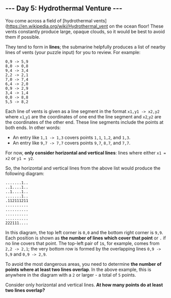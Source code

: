 ## --- Day 5: Hydrothermal Venture ---
You come across a field of [hydrothermal vents](https://en.wikipedia.org/wiki/Hydrothermal_vent on the ocean floor! These vents constantly produce large, opaque clouds, so it would be best to avoid them if possible.
 
They tend to form in **lines**; the submarine helpfully produces a list of nearby lines of vents (your puzzle input) for you to review. For example:
 
```
0,9 -> 5,9
8,0 -> 0,8
9,4 -> 3,4
2,2 -> 2,1
7,0 -> 7,4
6,4 -> 2,0
0,9 -> 2,9
3,4 -> 1,4
0,0 -> 8,8
5,5 -> 8,2
```
 
Each line of vents is given as a line segment in the format `x1,y1 -> x2,y2` where `x1`,`y1` are the coordinates of one end the line segment and `x2`,`y2` are the coordinates of the other end. These line segments include the points at both ends. In other words:
 
- An entry like `1,1 -> 1,3` covers points `1,1`, `1,2`, and `1,3`.
- An entry like `9,7 -> 7,7` covers points `9,7`, `8,7`, and `7,7`.
 
For now, **only consider horizontal and vertical lines**: lines where either `x1 = x2` or `y1 = y2`.
 
So, the horizontal and vertical lines from the above list would produce the following diagram:
 
```
.......1..
..1....1..
..1....1..
.......1..
.112111211
..........
..........
..........
..........
222111....
```
 
In this diagram, the top left corner is `0,0` and the bottom right corner is `9,9`. Each position is shown as **the number of lines which cover that point** or `.` if no line covers that point. The top-left pair of `1`s, for example, comes from `2,2 -> 2,1`; the very bottom row is formed by the overlapping lines `0,9 -> 5,9` and `0,9 -> 2,9`.
 
To avoid the most dangerous areas, you need to determine **the number of points where at least two lines overlap**. In the above example, this is anywhere in the diagram with a `2` or larger - a total of `5` points.
 
Consider only horizontal and vertical lines. **At how many points do at least two lines overlap?**
 